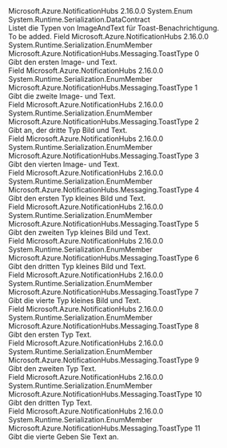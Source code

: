 <Type Name="ToastType" FullName="Microsoft.Azure.NotificationHubs.Messaging.ToastType">
  <TypeSignature Language="C#" Value="public enum ToastType" />
  <TypeSignature Language="ILAsm" Value=".class public auto ansi sealed ToastType extends System.Enum" />
  <TypeSignature Language="DocId" Value="T:Microsoft.Azure.NotificationHubs.Messaging.ToastType" />
  <TypeSignature Language="VB.NET" Value="Public Enum ToastType" />
  <TypeSignature Language="F#" Value="type ToastType = " />
  <AssemblyInfo>
    <AssemblyName>Microsoft.Azure.NotificationHubs</AssemblyName>
    <AssemblyVersion>2.16.0.0</AssemblyVersion>
  </AssemblyInfo>
  <Base>
    <BaseTypeName>System.Enum</BaseTypeName>
  </Base>
  <Attributes>
    <Attribute>
      <AttributeName>System.Runtime.Serialization.DataContract</AttributeName>
    </Attribute>
  </Attributes>
  <Docs>
    <summary>Listet die Typen von ImageAndText für Toast-Benachrichtigung.</summary>
    <remarks>To be added.</remarks>
  </Docs>
  <Members>
    <Member MemberName="ToastImageAndText01">
      <MemberSignature Language="C#" Value="ToastImageAndText01" />
      <MemberSignature Language="ILAsm" Value=".field public static literal valuetype Microsoft.Azure.NotificationHubs.Messaging.ToastType ToastImageAndText01 = int32(0)" />
      <MemberSignature Language="DocId" Value="F:Microsoft.Azure.NotificationHubs.Messaging.ToastType.ToastImageAndText01" />
      <MemberSignature Language="VB.NET" Value="ToastImageAndText01" />
      <MemberSignature Language="F#" Value="ToastImageAndText01 = 0" Usage="Microsoft.Azure.NotificationHubs.Messaging.ToastType.ToastImageAndText01" />
      <MemberType>Field</MemberType>
      <AssemblyInfo>
        <AssemblyName>Microsoft.Azure.NotificationHubs</AssemblyName>
        <AssemblyVersion>2.16.0.0</AssemblyVersion>
      </AssemblyInfo>
      <Attributes>
        <Attribute>
          <AttributeName>System.Runtime.Serialization.EnumMember</AttributeName>
        </Attribute>
      </Attributes>
      <ReturnValue>
        <ReturnType>Microsoft.Azure.NotificationHubs.Messaging.ToastType</ReturnType>
      </ReturnValue>
      <MemberValue>0</MemberValue>
      <Docs>
        <summary>Gibt den ersten Image- und Text.</summary>
      </Docs>
    </Member>
    <Member MemberName="ToastImageAndText02">
      <MemberSignature Language="C#" Value="ToastImageAndText02" />
      <MemberSignature Language="ILAsm" Value=".field public static literal valuetype Microsoft.Azure.NotificationHubs.Messaging.ToastType ToastImageAndText02 = int32(1)" />
      <MemberSignature Language="DocId" Value="F:Microsoft.Azure.NotificationHubs.Messaging.ToastType.ToastImageAndText02" />
      <MemberSignature Language="VB.NET" Value="ToastImageAndText02" />
      <MemberSignature Language="F#" Value="ToastImageAndText02 = 1" Usage="Microsoft.Azure.NotificationHubs.Messaging.ToastType.ToastImageAndText02" />
      <MemberType>Field</MemberType>
      <AssemblyInfo>
        <AssemblyName>Microsoft.Azure.NotificationHubs</AssemblyName>
        <AssemblyVersion>2.16.0.0</AssemblyVersion>
      </AssemblyInfo>
      <Attributes>
        <Attribute>
          <AttributeName>System.Runtime.Serialization.EnumMember</AttributeName>
        </Attribute>
      </Attributes>
      <ReturnValue>
        <ReturnType>Microsoft.Azure.NotificationHubs.Messaging.ToastType</ReturnType>
      </ReturnValue>
      <MemberValue>1</MemberValue>
      <Docs>
        <summary>Gibt die zweite Image- und Text.</summary>
      </Docs>
    </Member>
    <Member MemberName="ToastImageAndText03">
      <MemberSignature Language="C#" Value="ToastImageAndText03" />
      <MemberSignature Language="ILAsm" Value=".field public static literal valuetype Microsoft.Azure.NotificationHubs.Messaging.ToastType ToastImageAndText03 = int32(2)" />
      <MemberSignature Language="DocId" Value="F:Microsoft.Azure.NotificationHubs.Messaging.ToastType.ToastImageAndText03" />
      <MemberSignature Language="VB.NET" Value="ToastImageAndText03" />
      <MemberSignature Language="F#" Value="ToastImageAndText03 = 2" Usage="Microsoft.Azure.NotificationHubs.Messaging.ToastType.ToastImageAndText03" />
      <MemberType>Field</MemberType>
      <AssemblyInfo>
        <AssemblyName>Microsoft.Azure.NotificationHubs</AssemblyName>
        <AssemblyVersion>2.16.0.0</AssemblyVersion>
      </AssemblyInfo>
      <Attributes>
        <Attribute>
          <AttributeName>System.Runtime.Serialization.EnumMember</AttributeName>
        </Attribute>
      </Attributes>
      <ReturnValue>
        <ReturnType>Microsoft.Azure.NotificationHubs.Messaging.ToastType</ReturnType>
      </ReturnValue>
      <MemberValue>2</MemberValue>
      <Docs>
        <summary>Gibt an, der dritte Typ Bild und Text.</summary>
      </Docs>
    </Member>
    <Member MemberName="ToastImageAndText04">
      <MemberSignature Language="C#" Value="ToastImageAndText04" />
      <MemberSignature Language="ILAsm" Value=".field public static literal valuetype Microsoft.Azure.NotificationHubs.Messaging.ToastType ToastImageAndText04 = int32(3)" />
      <MemberSignature Language="DocId" Value="F:Microsoft.Azure.NotificationHubs.Messaging.ToastType.ToastImageAndText04" />
      <MemberSignature Language="VB.NET" Value="ToastImageAndText04" />
      <MemberSignature Language="F#" Value="ToastImageAndText04 = 3" Usage="Microsoft.Azure.NotificationHubs.Messaging.ToastType.ToastImageAndText04" />
      <MemberType>Field</MemberType>
      <AssemblyInfo>
        <AssemblyName>Microsoft.Azure.NotificationHubs</AssemblyName>
        <AssemblyVersion>2.16.0.0</AssemblyVersion>
      </AssemblyInfo>
      <Attributes>
        <Attribute>
          <AttributeName>System.Runtime.Serialization.EnumMember</AttributeName>
        </Attribute>
      </Attributes>
      <ReturnValue>
        <ReturnType>Microsoft.Azure.NotificationHubs.Messaging.ToastType</ReturnType>
      </ReturnValue>
      <MemberValue>3</MemberValue>
      <Docs>
        <summary>Gibt den vierten Image- und Text.</summary>
      </Docs>
    </Member>
    <Member MemberName="ToastSmallImageAndText01">
      <MemberSignature Language="C#" Value="ToastSmallImageAndText01" />
      <MemberSignature Language="ILAsm" Value=".field public static literal valuetype Microsoft.Azure.NotificationHubs.Messaging.ToastType ToastSmallImageAndText01 = int32(4)" />
      <MemberSignature Language="DocId" Value="F:Microsoft.Azure.NotificationHubs.Messaging.ToastType.ToastSmallImageAndText01" />
      <MemberSignature Language="VB.NET" Value="ToastSmallImageAndText01" />
      <MemberSignature Language="F#" Value="ToastSmallImageAndText01 = 4" Usage="Microsoft.Azure.NotificationHubs.Messaging.ToastType.ToastSmallImageAndText01" />
      <MemberType>Field</MemberType>
      <AssemblyInfo>
        <AssemblyName>Microsoft.Azure.NotificationHubs</AssemblyName>
        <AssemblyVersion>2.16.0.0</AssemblyVersion>
      </AssemblyInfo>
      <Attributes>
        <Attribute>
          <AttributeName>System.Runtime.Serialization.EnumMember</AttributeName>
        </Attribute>
      </Attributes>
      <ReturnValue>
        <ReturnType>Microsoft.Azure.NotificationHubs.Messaging.ToastType</ReturnType>
      </ReturnValue>
      <MemberValue>4</MemberValue>
      <Docs>
        <summary>Gibt den ersten Typ kleines Bild und Text.</summary>
      </Docs>
    </Member>
    <Member MemberName="ToastSmallImageAndText02">
      <MemberSignature Language="C#" Value="ToastSmallImageAndText02" />
      <MemberSignature Language="ILAsm" Value=".field public static literal valuetype Microsoft.Azure.NotificationHubs.Messaging.ToastType ToastSmallImageAndText02 = int32(5)" />
      <MemberSignature Language="DocId" Value="F:Microsoft.Azure.NotificationHubs.Messaging.ToastType.ToastSmallImageAndText02" />
      <MemberSignature Language="VB.NET" Value="ToastSmallImageAndText02" />
      <MemberSignature Language="F#" Value="ToastSmallImageAndText02 = 5" Usage="Microsoft.Azure.NotificationHubs.Messaging.ToastType.ToastSmallImageAndText02" />
      <MemberType>Field</MemberType>
      <AssemblyInfo>
        <AssemblyName>Microsoft.Azure.NotificationHubs</AssemblyName>
        <AssemblyVersion>2.16.0.0</AssemblyVersion>
      </AssemblyInfo>
      <Attributes>
        <Attribute>
          <AttributeName>System.Runtime.Serialization.EnumMember</AttributeName>
        </Attribute>
      </Attributes>
      <ReturnValue>
        <ReturnType>Microsoft.Azure.NotificationHubs.Messaging.ToastType</ReturnType>
      </ReturnValue>
      <MemberValue>5</MemberValue>
      <Docs>
        <summary>Gibt den zweiten Typ kleines Bild und Text.</summary>
      </Docs>
    </Member>
    <Member MemberName="ToastSmallImageAndText03">
      <MemberSignature Language="C#" Value="ToastSmallImageAndText03" />
      <MemberSignature Language="ILAsm" Value=".field public static literal valuetype Microsoft.Azure.NotificationHubs.Messaging.ToastType ToastSmallImageAndText03 = int32(6)" />
      <MemberSignature Language="DocId" Value="F:Microsoft.Azure.NotificationHubs.Messaging.ToastType.ToastSmallImageAndText03" />
      <MemberSignature Language="VB.NET" Value="ToastSmallImageAndText03" />
      <MemberSignature Language="F#" Value="ToastSmallImageAndText03 = 6" Usage="Microsoft.Azure.NotificationHubs.Messaging.ToastType.ToastSmallImageAndText03" />
      <MemberType>Field</MemberType>
      <AssemblyInfo>
        <AssemblyName>Microsoft.Azure.NotificationHubs</AssemblyName>
        <AssemblyVersion>2.16.0.0</AssemblyVersion>
      </AssemblyInfo>
      <Attributes>
        <Attribute>
          <AttributeName>System.Runtime.Serialization.EnumMember</AttributeName>
        </Attribute>
      </Attributes>
      <ReturnValue>
        <ReturnType>Microsoft.Azure.NotificationHubs.Messaging.ToastType</ReturnType>
      </ReturnValue>
      <MemberValue>6</MemberValue>
      <Docs>
        <summary>Gibt den dritten Typ kleines Bild und Text.</summary>
      </Docs>
    </Member>
    <Member MemberName="ToastSmallImageAndText04">
      <MemberSignature Language="C#" Value="ToastSmallImageAndText04" />
      <MemberSignature Language="ILAsm" Value=".field public static literal valuetype Microsoft.Azure.NotificationHubs.Messaging.ToastType ToastSmallImageAndText04 = int32(7)" />
      <MemberSignature Language="DocId" Value="F:Microsoft.Azure.NotificationHubs.Messaging.ToastType.ToastSmallImageAndText04" />
      <MemberSignature Language="VB.NET" Value="ToastSmallImageAndText04" />
      <MemberSignature Language="F#" Value="ToastSmallImageAndText04 = 7" Usage="Microsoft.Azure.NotificationHubs.Messaging.ToastType.ToastSmallImageAndText04" />
      <MemberType>Field</MemberType>
      <AssemblyInfo>
        <AssemblyName>Microsoft.Azure.NotificationHubs</AssemblyName>
        <AssemblyVersion>2.16.0.0</AssemblyVersion>
      </AssemblyInfo>
      <Attributes>
        <Attribute>
          <AttributeName>System.Runtime.Serialization.EnumMember</AttributeName>
        </Attribute>
      </Attributes>
      <ReturnValue>
        <ReturnType>Microsoft.Azure.NotificationHubs.Messaging.ToastType</ReturnType>
      </ReturnValue>
      <MemberValue>7</MemberValue>
      <Docs>
        <summary>Gibt die vierte Typ kleines Bild und Text.</summary>
      </Docs>
    </Member>
    <Member MemberName="ToastText01">
      <MemberSignature Language="C#" Value="ToastText01" />
      <MemberSignature Language="ILAsm" Value=".field public static literal valuetype Microsoft.Azure.NotificationHubs.Messaging.ToastType ToastText01 = int32(8)" />
      <MemberSignature Language="DocId" Value="F:Microsoft.Azure.NotificationHubs.Messaging.ToastType.ToastText01" />
      <MemberSignature Language="VB.NET" Value="ToastText01" />
      <MemberSignature Language="F#" Value="ToastText01 = 8" Usage="Microsoft.Azure.NotificationHubs.Messaging.ToastType.ToastText01" />
      <MemberType>Field</MemberType>
      <AssemblyInfo>
        <AssemblyName>Microsoft.Azure.NotificationHubs</AssemblyName>
        <AssemblyVersion>2.16.0.0</AssemblyVersion>
      </AssemblyInfo>
      <Attributes>
        <Attribute>
          <AttributeName>System.Runtime.Serialization.EnumMember</AttributeName>
        </Attribute>
      </Attributes>
      <ReturnValue>
        <ReturnType>Microsoft.Azure.NotificationHubs.Messaging.ToastType</ReturnType>
      </ReturnValue>
      <MemberValue>8</MemberValue>
      <Docs>
        <summary>Gibt den ersten Typ Text.</summary>
      </Docs>
    </Member>
    <Member MemberName="ToastText02">
      <MemberSignature Language="C#" Value="ToastText02" />
      <MemberSignature Language="ILAsm" Value=".field public static literal valuetype Microsoft.Azure.NotificationHubs.Messaging.ToastType ToastText02 = int32(9)" />
      <MemberSignature Language="DocId" Value="F:Microsoft.Azure.NotificationHubs.Messaging.ToastType.ToastText02" />
      <MemberSignature Language="VB.NET" Value="ToastText02" />
      <MemberSignature Language="F#" Value="ToastText02 = 9" Usage="Microsoft.Azure.NotificationHubs.Messaging.ToastType.ToastText02" />
      <MemberType>Field</MemberType>
      <AssemblyInfo>
        <AssemblyName>Microsoft.Azure.NotificationHubs</AssemblyName>
        <AssemblyVersion>2.16.0.0</AssemblyVersion>
      </AssemblyInfo>
      <Attributes>
        <Attribute>
          <AttributeName>System.Runtime.Serialization.EnumMember</AttributeName>
        </Attribute>
      </Attributes>
      <ReturnValue>
        <ReturnType>Microsoft.Azure.NotificationHubs.Messaging.ToastType</ReturnType>
      </ReturnValue>
      <MemberValue>9</MemberValue>
      <Docs>
        <summary>Gibt den zweiten Typ Text.</summary>
      </Docs>
    </Member>
    <Member MemberName="ToastText03">
      <MemberSignature Language="C#" Value="ToastText03" />
      <MemberSignature Language="ILAsm" Value=".field public static literal valuetype Microsoft.Azure.NotificationHubs.Messaging.ToastType ToastText03 = int32(10)" />
      <MemberSignature Language="DocId" Value="F:Microsoft.Azure.NotificationHubs.Messaging.ToastType.ToastText03" />
      <MemberSignature Language="VB.NET" Value="ToastText03" />
      <MemberSignature Language="F#" Value="ToastText03 = 10" Usage="Microsoft.Azure.NotificationHubs.Messaging.ToastType.ToastText03" />
      <MemberType>Field</MemberType>
      <AssemblyInfo>
        <AssemblyName>Microsoft.Azure.NotificationHubs</AssemblyName>
        <AssemblyVersion>2.16.0.0</AssemblyVersion>
      </AssemblyInfo>
      <Attributes>
        <Attribute>
          <AttributeName>System.Runtime.Serialization.EnumMember</AttributeName>
        </Attribute>
      </Attributes>
      <ReturnValue>
        <ReturnType>Microsoft.Azure.NotificationHubs.Messaging.ToastType</ReturnType>
      </ReturnValue>
      <MemberValue>10</MemberValue>
      <Docs>
        <summary>Gibt den dritten Typ Text.</summary>
      </Docs>
    </Member>
    <Member MemberName="ToastText04">
      <MemberSignature Language="C#" Value="ToastText04" />
      <MemberSignature Language="ILAsm" Value=".field public static literal valuetype Microsoft.Azure.NotificationHubs.Messaging.ToastType ToastText04 = int32(11)" />
      <MemberSignature Language="DocId" Value="F:Microsoft.Azure.NotificationHubs.Messaging.ToastType.ToastText04" />
      <MemberSignature Language="VB.NET" Value="ToastText04" />
      <MemberSignature Language="F#" Value="ToastText04 = 11" Usage="Microsoft.Azure.NotificationHubs.Messaging.ToastType.ToastText04" />
      <MemberType>Field</MemberType>
      <AssemblyInfo>
        <AssemblyName>Microsoft.Azure.NotificationHubs</AssemblyName>
        <AssemblyVersion>2.16.0.0</AssemblyVersion>
      </AssemblyInfo>
      <Attributes>
        <Attribute>
          <AttributeName>System.Runtime.Serialization.EnumMember</AttributeName>
        </Attribute>
      </Attributes>
      <ReturnValue>
        <ReturnType>Microsoft.Azure.NotificationHubs.Messaging.ToastType</ReturnType>
      </ReturnValue>
      <MemberValue>11</MemberValue>
      <Docs>
        <summary>Gibt die vierte Geben Sie Text an.</summary>
      </Docs>
    </Member>
  </Members>
</Type>